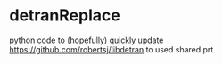 # detranReplace
python code to (hopefully) quickly update https://github.com/robertsj/libdetran to used shared prt
